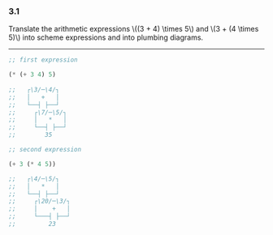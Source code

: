 ### 3.1

Translate the arithmetic expressions \\((3 + 4) \times 5\\) and \\(3 + (4 \times 5)\\) into scheme expressions and into plumbing diagrams.

***

~~~ scheme
;; first expression

(* (+ 3 4) 5)
 
;;   ┌\3/─\4/┐
;;   │   +   │
;;   └──┤ ├──┘
;;     ┌\7/─\5/┐
;;     │   *   │
;;     └──┤ ├──┘
;;        35
~~~
~~~ scheme
;; second expression

(+ 3 (* 4 5))

;;   ┌\4/─\5/┐
;;   │   *   │
;;   └──┤ ├──┘
;;     ┌\20/─\3/┐
;;     │    +   │
;;     └───┤ ├──┘
;;         23
~~~